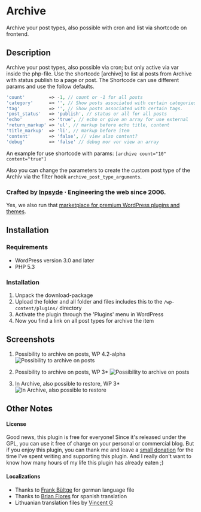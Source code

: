 # Archive
Archive your post types, also possible with cron and list via shortcode on frontend.

## Description
Archive your post types, also possible via cron; but only active via var inside the php-file.
Use the shortcode [archive] to list al posts from Archive with status publish to a page or post.
The Shortcode can use different params and use the follow defaults.

```php
'count'         => -1, // count or -1 for all posts
'category'      => '', // Show posts associated with certain categories.
'tag'           => '', // Show posts associated with certain tags.
'post_status'   => 'publish', // status or all for all posts
'echo'          => 'true', // echo or give an array for use external
'return_markup' => 'ul', // markup before echo title, content
'title_markup'  => 'li', // markup before item
'content'       => 'false', // view also content?
'debug'         => 'false' // debug mor vor view an array
```

An example for use shortcode with params: `[archive count="10" content="true"]`

Also you can change the parameters to create the custom post type of the Archiv via the filter hook `archive_post_type_arguments`.

### Crafted by [Inpsyde](http://inpsyde.com) &middot; Engineering the web since 2006.
Yes, we also run that [marketplace for premium WordPress plugins and themes](http://marketpress.com).

## Installation
### Requirements
* WordPress version 3.0 and later
* PHP 5.3

### Installation
1. Unpack the download-package
1. Upload the folder and all folder and files includes this to the `/wp-content/plugins/` directory
1. Activate the plugin through the 'Plugins' menu in WordPress
1. Now you find a link on all post types for archive the item

## Screenshots
1. Possibility to archive on posts, WP 4.2-alpha
![Possibility to archive on posts](./assets/screenshot-1.png)

2. Possibility to archive on posts, WP 3*
![Possibility to archive on posts](./assets/screenshot-2.png)

3. In Archive, also possible to restore, WP 3*
![In Archive, also possible to restore](./assets/screenshot-3.png)

## Other Notes
#### License
Good news, this plugin is free for everyone! Since it's released under the GPL, you can use it free of charge on your personal or commercial blog. But if you enjoy this plugin, you can thank me and leave a [small donation](http://bueltge.de/wunschliste/ "Wishliste and Donate") for the time I've spent writing and supporting this plugin. And I really don't want to know how many hours of my life this plugin has already eaten ;)

#### Localizations
* Thanks to [Frank Bültge](http://bueltge.de/ "Frank Bültge") for german language file
* Thanks to [Brian Flores](http://www.inmotionhosting.com/) for spanish translation
* Lithuanian translation files by [Vincent G](http://www.host1plus.com)
